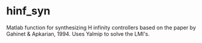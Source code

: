 # hinf_syn
Matlab function for synthesizing H infinity controllers based on the paper by Gahinet &amp; Apkarian, 1994.
Uses Yalmip to solve the LMI's.
